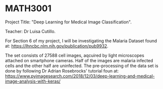 # MATH3001
Project Title: "Deep Learning for Medical Image Classification".

Teacher: Dr Luisa Cutillo.

For Section 6 of my project, I will be investigating the Malaria Dataset found at: https://lhncbc.nlm.nih.gov/publication/pub9932.

The set consists of 27588 cell images, aqcuired by light microscopes attached on smartphone cameras. Half of the images are malaria infected cells and the other half are uninfected. The pre-processing of the data set is done by following Dr Adrian Rosebrocks' tutorial foun at: https://www.pyimagesearch.com/2018/12/03/deep-learning-and-medical-image-analysis-with-keras/

